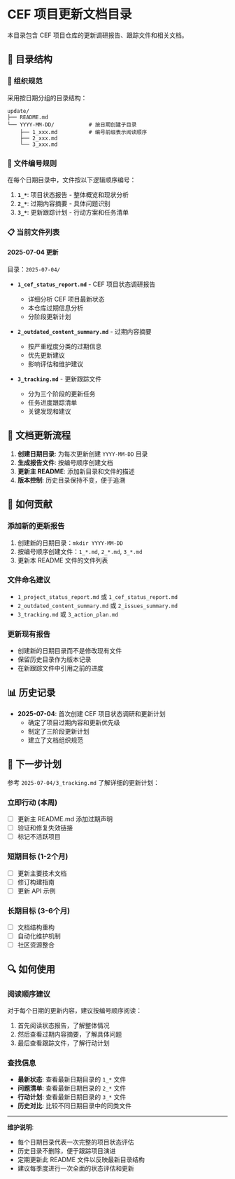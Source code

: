 # CEF 项目更新文档目录

本目录包含 CEF 项目仓库的更新调研报告、跟踪文件和相关文档。

## 📁 目录结构

### 📄 组织规范

采用按日期分组的目录结构：
```
update/
├── README.md
└── YYYY-MM-DD/           # 按日期创建子目录
    ├── 1_xxx.md          # 编号前缀表示阅读顺序
    ├── 2_xxx.md
    └── 3_xxx.md
```

### 🔢 文件编号规则

在每个日期目录中，文件按以下逻辑顺序编号：

1. **`1_*`**: 项目状态报告 - 整体概览和现状分析
2. **`2_*`**: 过期内容摘要 - 具体问题识别
3. **`3_*`**: 更新跟踪计划 - 行动方案和任务清单

### 📋 当前文件列表

#### 2025-07-04 更新
目录：`2025-07-04/`

- **`1_cef_status_report.md`** - CEF 项目状态调研报告
  - 详细分析 CEF 项目最新状态
  - 本仓库过期信息分析
  - 分阶段更新计划

- **`2_outdated_content_summary.md`** - 过期内容摘要
  - 按严重程度分类的过期信息
  - 优先更新建议
  - 影响评估和维护建议

- **`3_tracking.md`** - 更新跟踪文件
  - 分为三个阶段的更新任务
  - 任务进度跟踪清单
  - 关键发现和建议

## 🔄 文档更新流程

1. **创建日期目录**: 为每次更新创建 `YYYY-MM-DD` 目录
2. **生成报告文件**: 按编号顺序创建文档
3. **更新主 README**: 添加新目录和文件的描述
4. **版本控制**: 历史目录保持不变，便于追溯

## 📝 如何贡献

### 添加新的更新报告
1. 创建新的日期目录：`mkdir YYYY-MM-DD`
2. 按编号顺序创建文件：`1_*.md`, `2_*.md`, `3_*.md`
3. 更新本 README 文件的文件列表

### 文件命名建议
- `1_project_status_report.md` 或 `1_cef_status_report.md`
- `2_outdated_content_summary.md` 或 `2_issues_summary.md`
- `3_tracking.md` 或 `3_action_plan.md`

### 更新现有报告
- 创建新的日期目录而不是修改现有文件
- 保留历史目录作为版本记录
- 在新跟踪文件中引用之前的进度

## 📊 历史记录

- **2025-07-04**: 首次创建 CEF 项目状态调研和更新计划
  - 确定了项目过期内容和更新优先级
  - 制定了三阶段更新计划
  - 建立了文档组织规范

## 🎯 下一步计划

参考 `2025-07-04/3_tracking.md` 了解详细的更新计划：

### 立即行动 (本周)
- [ ] 更新主 README.md 添加过期声明
- [ ] 验证和修复失效链接
- [ ] 标记不活跃项目

### 短期目标 (1-2个月)
- [ ] 更新主要技术文档
- [ ] 修订构建指南
- [ ] 更新 API 示例

### 长期目标 (3-6个月)
- [ ] 文档结构重构
- [ ] 自动化维护机制
- [ ] 社区资源整合

## 🔍 如何使用

### 阅读顺序建议
对于每个日期的更新内容，建议按编号顺序阅读：
1. 首先阅读状态报告，了解整体情况
2. 然后查看过期内容摘要，了解具体问题
3. 最后查看跟踪文件，了解行动计划

### 查找信息
- **最新状态**: 查看最新日期目录的 `1_*` 文件
- **问题清单**: 查看最新日期目录的 `2_*` 文件  
- **行动计划**: 查看最新日期目录的 `3_*` 文件
- **历史对比**: 比较不同日期目录中的同类文件

---

**维护说明**: 
- 每个日期目录代表一次完整的项目状态评估
- 历史目录不删除，便于跟踪项目演进
- 定期更新此 README 文件以反映最新目录结构
- 建议每季度进行一次全面的状态评估和更新 